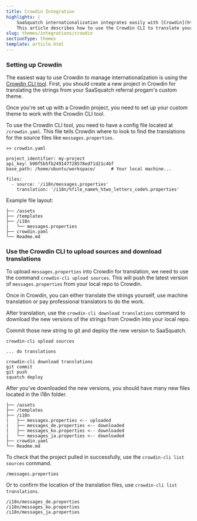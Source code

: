 ```yaml
---
title: Crowdin Integration
highlights: |
    SaaSquatch internationalization integrates easily with [Crowdin](http://crowdin.com) to automatically manage your translations. 
    This article describes how to use the Crowdin CLI to translate your custom theme.
slug: themes/integrations/crowdin
sectionType: themes
template: article.html
---
```



### Setting up Crowdin

The easiest way to use Crowdin to manage internationalization is using the [Crowdin CLI tool](https://crowdin.com/page/cli-tool).
First, you should create a new project in Crowdin for translating the strings from your
SaaSquatch referral progam's custom theme.

Once you're set up with a Crowdin project, you need to set up your custom theme to work with
the Crowdin CLI tool.

To use the Crowdin CLI tool, you need to have a config file located at `/crowdin.yaml`.
This file tells Crowdin where to look to find the translations for the source
files like `messages.properties`.


```
>> crowdin.yaml

project_identifier: my-project
api_key: b90f5b5fb249147728578ed71d21c4bf
base_path: /home/ubuntu/workspace/      # Your local machine...

files:
  - source: '/i18n/messages.properties'
    translation: '/i18n/%file_name%_%two_letters_code%.properties'
```

Example file layout:

```
├── /assets
├── /templates
├── /i18n
|   └── messages.properties
├── crowdin.yaml
└── Readme.md
```


### Use the Crowdin CLI to upload sources and download translations

To upload `messages.properties` into Crowdin for translation,
we need to use the command `crowdin-cli upload sources`. This will push the latest version of 
`messages.properties` from your local repo to Crowdin.

Once in Crowdin, you can either translate the strings yourself, use machine
translation or pay professional translators to do the work.

After translation, use the `crowdin-cli download translations` command to download the new versions of the
strings from Crowdin into your local repo.

Commit those new string to git and deploy the new version to SaaSquatch.

```
crowdin-cli upload sources

... do translations

crowdin-cli download translations
git commit
git push
squatch deploy
```

After you've downloaded the new versions, you should have many new files 
located in the i18n folder.

```
├── /assets
├── /templates
├── /i18n
|   ├── messages.properties <-- uploaded
|   ├── messages_de.properties <-- downloaded
|   ├── messages_ko.properties <-- downloaded
|   └── messages_ja.properties <-- downloaded
├── crowdin.yaml
└── Readme.md
```

To check that the project pulled in successfully, use the `crowdin-cli list sources` command.

```
/messages.properties
```

Or to confirm the location of the translation files, use `crowdin-cli list translations`.

```
/i18n/messages_de.properties
/i18n/messages_ko.properties
/i18n/messages_ja.properties
```